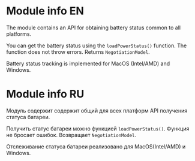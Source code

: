 # Module info EN

The module contains an API for obtaining battery status common to all platforms.

You can get the battery status using the `loadPowerStatus()` function. The function does not throw errors. Returns `NegotiationModel`.

Battery status tracking is implemented for MacOS (Intel/AMD) and Windows.

# Module info RU

Модуль содержит содержит общий для всех платформ API получения статуса батареи.

Получить статус батареи можно функцией `loadPowerStatus()`. Функция не бросает ошибок. Возвращает `NegotiationModel`.

Отслеживание статуса батареи реализовано для MacOS(Intel/AMD) и  Windows.